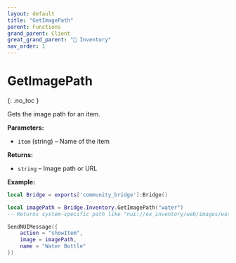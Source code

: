 ```yaml
---
layout: default
title: "GetImagePath"
parent: Functions
grand_parent: Client
great_grand_parent: "🎒 Inventory"
nav_order: 1
---
```


# GetImagePath
{: .no_toc }

Gets the image path for an item.

**Parameters:**
- `item` (string) – Name of the item

**Returns:**
- `string` – Image path or URL

**Example:**
```lua
local Bridge = exports['community_bridge']:Bridge()

local imagePath = Bridge.Inventory.GetImagePath("water")
-- Returns system-specific path like "nui://ox_inventory/web/images/water.png"

SendNUIMessage({
    action = "showItem",
    image = imagePath,
    name = "Water Bottle"
})
```
